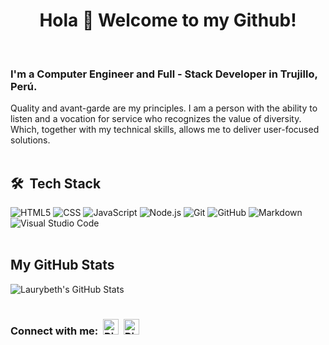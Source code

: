 <h1 align='center'> Hola 👋 Welcome to my Github!</h1>
<br>
<h3> I'm a Computer Engineer and Full - Stack Developer in Trujillo, Perú. </h3>
Quality and avant-garde are my principles. I am a person with the ability to listen and a vocation for service who recognizes the value of diversity. Which, together with my technical skills, allows me to deliver user-focused solutions.
<br>
<br>
<h2> 🛠 &nbsp;Tech Stack</h2>


  ![HTML5](https://img.shields.io/badge/-HTML5-333333?style=flat&logo=HTML5)
  ![CSS](https://img.shields.io/badge/-CSS-333333?style=flat&logo=CSS3&logoColor=1572B6)
  ![JavaScript](https://img.shields.io/badge/-JavaScript-333333?style=flat&logo=javascript)
  ![Node.js](https://img.shields.io/badge/-Node.js-333333?style=flat&logo=node.js)
  ![Git](https://img.shields.io/badge/-Git-333333?style=flat&logo=git)
  ![GitHub](https://img.shields.io/badge/-GitHub-333333?style=flat&logo=github)
  ![Markdown](https://img.shields.io/badge/-Markdown-333333?style=flat&logo=markdown)
  ![Visual Studio Code](https://img.shields.io/badge/-Visual%20Studio%20Code-333333?style=flat&logo=visual-studio-code&logoColor=007ACC)
 <br> 
 <br>
  
<h2> My GitHub Stats</h2>
<img src="https://github-readme-stats.vercel.app/api?username=laurybeth&&show_icons=true&theme=radical&line_height=27&v=5" alt="Laurybeth's GitHub Stats" />

<br>

#
### Connect with me:   &nbsp;<a href="https://www.linkedin.com/in/laurybeth/"><img alt="Piyush Pravin | Linkedin" width="25px" src="https://github.com/piyushP7pravin/piyushP7pravin/blob/master/Linkedin.svg" /></a>&nbsp;&nbsp;<a href="https://twitter.com/LaurybethCueva"><img alt="Piyush Pravin | Twitter" width="25px" src="https://github.com/piyushP7pravin/piyushP7pravin/blob/master/Twitter.svg" /></a>

  
<br>
<br>





<!--  ![visitors](https://visitor-badge.laobi.icu/badge?page_id=laurybeth)
<img src="https://github.com/SatYu26/SatYu26/blob/master/Assets/Handshake.gif" height="30px">
**laurybeth/laurybeth** is a ✨ _special_ ✨ repository because its `README.md` (this file) appears on your GitHub profile.

Here are some ideas to get you started:

- 🔭 I’m currently working on ...
- 🌱 I’m currently learning ...
- 👯 I’m looking to collaborate on ...
- 🤔 I’m looking for help with ...
- 💬 Ask me about ...
- 📫 How to reach me: ...
- 😄 Pronouns: ...
- ⚡ Fun fact: ...
-->
